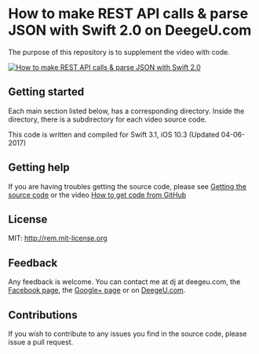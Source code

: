 # How to make REST API calls & parse JSON with Swift 2.0 on DeegeU.com

The purpose of this repository is to supplement the video with code.

[![How to make REST API calls & parse JSON with Swift 2.0](http://img.youtube.com/vi/uQ_MyVDiSbo/0.jpg)](http://www.youtube.com/watch?v=uQ_MyVDiSbo)

## Getting started

Each main section listed below, has a corresponding directory. Inside the directory, there is a subdirectory for each video source code.

This code is written and compiled for Swift 3.1, iOS 10.3 (Updated 04-06-2017)

## Getting help

If you are having troubles getting the source code, please see [Getting the source code](http://www.deegeu.com/getting-the-source-code/) or the video [How to get code from GitHub](http://www.deegeu.com/videos/how-to-get-code-from-github/)  

## License

MIT: http://rem.mit-license.org

## Feedback

Any feedback is welcome. You can contact me at dj at deegeu.com, the [Facebook page](https://www.facebook.com/deegeu.programming.tutorials), the [Google+ page](https://plus.google.com/+Deegeu-programming-tutorials/posts) or on [DeegeU.com](http://www.deegeu.com).

## Contributions

If you wish to contribute to any issues you find in the source code, please issue a pull request.
